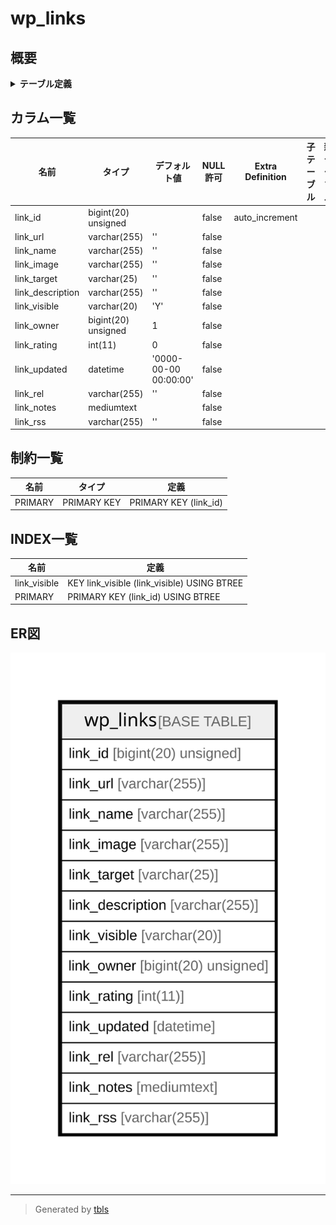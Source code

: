 # wp_links

## 概要

<details>
<summary><strong>テーブル定義</strong></summary>

```sql
CREATE TABLE `wp_links` (
  `link_id` bigint(20) unsigned NOT NULL AUTO_INCREMENT,
  `link_url` varchar(255) NOT NULL DEFAULT '',
  `link_name` varchar(255) NOT NULL DEFAULT '',
  `link_image` varchar(255) NOT NULL DEFAULT '',
  `link_target` varchar(25) NOT NULL DEFAULT '',
  `link_description` varchar(255) NOT NULL DEFAULT '',
  `link_visible` varchar(20) NOT NULL DEFAULT 'Y',
  `link_owner` bigint(20) unsigned NOT NULL DEFAULT 1,
  `link_rating` int(11) NOT NULL DEFAULT 0,
  `link_updated` datetime NOT NULL DEFAULT '0000-00-00 00:00:00',
  `link_rel` varchar(255) NOT NULL DEFAULT '',
  `link_notes` mediumtext NOT NULL,
  `link_rss` varchar(255) NOT NULL DEFAULT '',
  PRIMARY KEY (`link_id`),
  KEY `link_visible` (`link_visible`)
) ENGINE=InnoDB DEFAULT CHARSET=utf8mb4 COLLATE=utf8mb4_unicode_520_ci
```

</details>

## カラム一覧

| 名前               | タイプ                 | デフォルト値                | NULL許可   | Extra Definition | 子テーブル      | 親テーブル      | コメント     |
| ---------------- | ------------------- | --------------------- | -------- | ---------------- | ---------- | ---------- | -------- |
| link_id          | bigint(20) unsigned |                       | false    | auto_increment   |            |            |          |
| link_url         | varchar(255)        | ''                    | false    |                  |            |            |          |
| link_name        | varchar(255)        | ''                    | false    |                  |            |            |          |
| link_image       | varchar(255)        | ''                    | false    |                  |            |            |          |
| link_target      | varchar(25)         | ''                    | false    |                  |            |            |          |
| link_description | varchar(255)        | ''                    | false    |                  |            |            |          |
| link_visible     | varchar(20)         | 'Y'                   | false    |                  |            |            |          |
| link_owner       | bigint(20) unsigned | 1                     | false    |                  |            |            |          |
| link_rating      | int(11)             | 0                     | false    |                  |            |            |          |
| link_updated     | datetime            | '0000-00-00 00:00:00' | false    |                  |            |            |          |
| link_rel         | varchar(255)        | ''                    | false    |                  |            |            |          |
| link_notes       | mediumtext          |                       | false    |                  |            |            |          |
| link_rss         | varchar(255)        | ''                    | false    |                  |            |            |          |

## 制約一覧

| 名前      | タイプ         | 定義                    |
| ------- | ----------- | --------------------- |
| PRIMARY | PRIMARY KEY | PRIMARY KEY (link_id) |

## INDEX一覧

| 名前           | 定義                                          |
| ------------ | ------------------------------------------- |
| link_visible | KEY link_visible (link_visible) USING BTREE |
| PRIMARY      | PRIMARY KEY (link_id) USING BTREE           |

## ER図

![er](wp_links.svg)

---

> Generated by [tbls](https://github.com/k1LoW/tbls)

